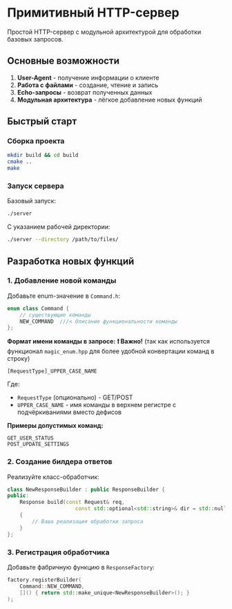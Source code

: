 # Примитивный HTTP-сервер

Простой HTTP-сервер с модульной архитектурой для обработки базовых запросов.

## Основные возможности

1) **User-Agent** - получение информации о клиенте  
2) **Работа с файлами** - создание, чтение и запись  
3) **Echo-запросы** - возврат полученных данных  
4) **Модульная архитектура** - лёгкое добавление новых функций  

## Быстрый старт

### Сборка проекта
```bash
mkdir build && cd build
cmake ..
make
```

### Запуск сервера
Базовый запуск:
```bash
./server
```

С указанием рабочей директории:
```bash
./server --directory /path/to/files/
```

## Разработка новых функций

### 1. Добавление новой команды

Добавьте enum-значение в `Command.h`:
```cpp
enum class Command {
    // существующие команды
    NEW_COMMAND  ///< Описание функциональности команды
};
```

**Формат имени команды в запросе:**
**❗ Важно!** (так как используется функционал `magic_enum.hpp` для более удобной конвертации команд в строку)
```
[RequestType]_UPPER_CASE_NAME
```
Где:
- `RequestType` (опционально) - GET/POST
- `UPPER_CASE_NAME` - имя команды в верхнем регистре с подчёркиваниями вместо дефисов

**Примеры допустимых команд:**
```
GET_USER_STATUS
POST_UPDATE_SETTINGS
```

### 2. Создание билдера ответов

Реализуйте класс-обработчик:
```cpp
class NewResponseBuilder : public ResponseBuilder {
public:
    Response build(const Request& req,
                      const std::optional<std::string>& dir = std::nullopt) override 
    {
        // Ваша реализация обработки запроса
    }
};
```

### 3. Регистрация обработчика

Добавьте фабричную функцию в `ResponseFactory`:
```cpp
factory.registerBuilder(
    Command::NEW_COMMAND,
    []() { return std::make_unique<NewResponseBuilder>(); }
);
```